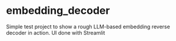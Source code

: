 # embedding_decoder
Simple test project to show a rough LLM-based embedding reverse decoder in action. UI done with Streamlit
